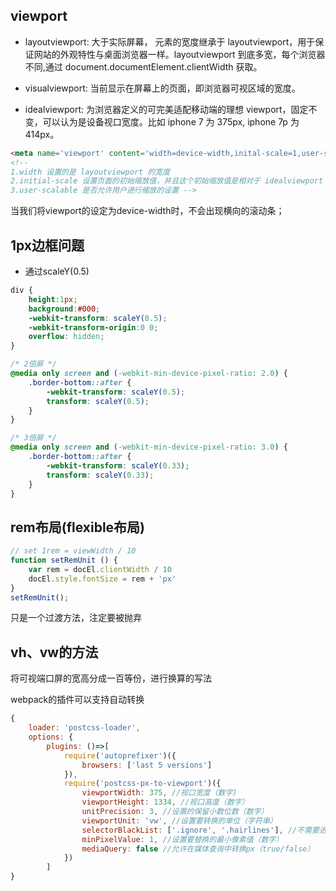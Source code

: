 ## viewport
+ layoutviewport:  大于实际屏幕， 元素的宽度继承于 layoutviewport，用于保证网站的外观特性与桌面浏览器一样。layoutviewport 到底多宽，每个浏览器不同,通过 document.documentElement.clientWidth 获取。
+ visualviewport: 当前显示在屏幕上的页面，即浏览器可视区域的宽度。

+ idealviewport: 为浏览器定义的可完美适配移动端的理想 viewport，固定不变，可以认为是设备视口宽度。比如 iphone 7 为 375px, iphone 7p 为 414px。

```html
<meta name='viewport' content='width=device-width,inital-scale=1,user-scale=no'>
<!-- 
1.width 设置的是 layoutviewport 的宽度
2.initial-scale 设置页面的初始缩放值，并且这个初始缩放值是相对于 idealviewport 缩放的，最终得到的结果不仅会决定 visualviewport，还会影响到 layoutviewport
3.user-scalable 是否允许用户进行缩放的设置 -->

```
当我们将viewport的设定为device-width时，不会出现横向的滚动条；

## 1px边框问题
- 通过scaleY(0.5)
```css
div {
    height:1px;
    background:#000;
    -webkit-transform: scaleY(0.5);
    -webkit-transform-origin:0 0;
    overflow: hidden;
}

/* 2倍屏 */
@media only screen and (-webkit-min-device-pixel-ratio: 2.0) {
    .border-bottom::after {
        -webkit-transform: scaleY(0.5);
        transform: scaleY(0.5);
    }
}

/* 3倍屏 */
@media only screen and (-webkit-min-device-pixel-ratio: 3.0) {
    .border-bottom::after {
        -webkit-transform: scaleY(0.33);
        transform: scaleY(0.33);
    }
}

```

## rem布局(flexible布局)
```js
// set 1rem = viewWidth / 10
function setRemUnit () {
    var rem = docEl.clientWidth / 10
    docEl.style.fontSize = rem + 'px'
}
setRemUnit();

```
只是一个过渡方法，注定要被抛弃

## vh、vw的方法
将可视端口屏的宽高分成一百等份，进行换算的写法

webpack的插件可以支持自动转换
```js
{
    loader: 'postcss-loader',
    options: {
    	plugins: ()=>[
        	require('autoprefixer')({
        		browsers: ['last 5 versions']
        	}),
        	require('postcss-px-to-viewport')({
        		viewportWidth: 375, //视口宽度（数字)
        		viewportHeight: 1334, //视口高度（数字）
        		unitPrecision: 3, //设置的保留小数位数（数字）
        		viewportUnit: 'vw', //设置要转换的单位（字符串）
        		selectorBlackList: ['.ignore', '.hairlines'], //不需要进行转换的类名（数组）
                minPixelValue: 1, //设置要替换的最小像素值（数字）
                mediaQuery: false //允许在媒体查询中转换px（true/false）
        	})
    	]
}
```